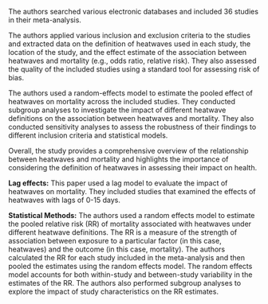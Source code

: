 The authors searched various electronic databases and included 36 studies in their meta-analysis.

The authors applied various inclusion and exclusion criteria to the studies and extracted data on the definition of heatwaves used in each study, the location of the study, and the effect estimate of the association between heatwaves and mortality (e.g., odds ratio, relative risk). They also assessed the quality of the included studies using a standard tool for assessing risk of bias.

The authors used a random-effects model to estimate the pooled effect of heatwaves on mortality across the included studies. They conducted subgroup analyses to investigate the impact of different heatwave definitions on the association between heatwaves and mortality. They also conducted sensitivity analyses to assess the robustness of their findings to different inclusion criteria and statistical models.

Overall, the study provides a comprehensive overview of the relationship between heatwaves and mortality and highlights the importance of considering the definition of heatwaves in assessing their impact on health.

**Lag effects:** This paper used a lag model to evaluate the impact of heatwaves on mortality. They included studies that examined the effects of heatwaves with lags of 0-15 days. 

**Statistical Methods:**
The authors used a random effects model to estimate the pooled relative risk (RR) of mortality associated with heatwaves under different heatwave definitions. The RR is a measure of the strength of association between exposure to a particular factor (in this case, heatwaves) and the outcome (in this case, mortality). The authors calculated the RR for each study included in the meta-analysis and then pooled the estimates using the random effects model. The random effects model accounts for both within-study and between-study variability in the estimates of the RR. The authors also performed subgroup analyses to explore the impact of study characteristics on the RR estimates.

